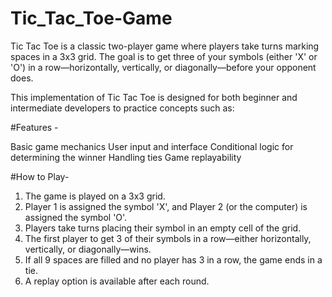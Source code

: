 # Tic_Tac_Toe-Game

Tic Tac Toe is a classic two-player game where players take turns marking spaces in a 3x3 grid. The goal is to get three of your symbols (either 'X' or 'O') in a row—horizontally, vertically, or diagonally—before your opponent does.

This implementation of Tic Tac Toe is designed for both beginner and intermediate developers to practice concepts such as:


#Features - 

Basic game mechanics
User input and interface
Conditional logic for determining the winner
Handling ties
Game replayability


#How to Play-

1. The game is played on a 3x3 grid.
2. Player 1 is assigned the symbol 'X', and Player 2 (or the computer) is assigned the symbol 'O'.
3. Players take turns placing their symbol in an empty cell of the grid.
4. The first player to get 3 of their symbols in a row—either horizontally, vertically, or diagonally—wins.
5. If all 9 spaces are filled and no player has 3 in a row, the game ends in a tie.
6. A replay option is available after each round.